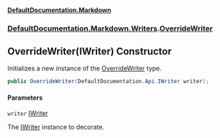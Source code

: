 #### [DefaultDocumentation.Markdown](index.md 'index')
### [DefaultDocumentation.Markdown.Writers](index.md#DefaultDocumentation.Markdown.Writers 'DefaultDocumentation.Markdown.Writers').[OverrideWriter](OverrideWriter.md 'DefaultDocumentation.Markdown.Writers.OverrideWriter')

## OverrideWriter(IWriter) Constructor

Initializes a new instance of the [OverrideWriter](OverrideWriter.md 'DefaultDocumentation.Markdown.Writers.OverrideWriter') type.

```csharp
public OverrideWriter(DefaultDocumentation.Api.IWriter writer);
```
#### Parameters

<a name='DefaultDocumentation.Markdown.Writers.OverrideWriter.OverrideWriter(DefaultDocumentation.Api.IWriter).writer'></a>

`writer` [IWriter](https://github.com/Doraku/DefaultDocumentation/blob/master/documentation/api/IWriter.md 'DefaultDocumentation.Api.IWriter')

The [IWriter](https://github.com/Doraku/DefaultDocumentation/blob/master/documentation/api/IWriter.md 'DefaultDocumentation.Api.IWriter') instance to decorate.
